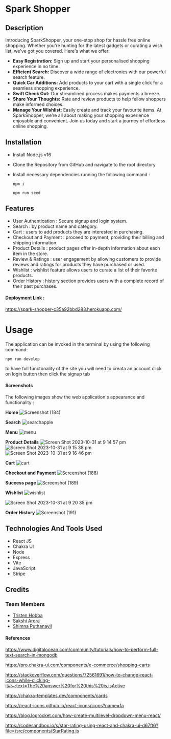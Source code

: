# Spark Shopper

## Description
Introducing SparkShopper, your one-stop shop for hassle free online shopping. Whether you're hunting for the latest gadgets or curating a wish list, we've got you covered. Here's what we offer:
* **Easy Registration:** Sign up and start your personalised shopping experience in no time.
* **Efficient Search:** Discover a wide range of electronics with our powerful search feature.
* **Quick Car Additions:** Add products to your cart with a single click for a seamless shopping experience.
* **Swift Check Out:** Our streamlined process makes payments a breeze.
* **Share Your Thoughts:** Rate and review products to help fellow shoppers make informed choices.
* **Manage Your Wishlist:** Easily create and track your favourite items.
At SparkShopper, we’re all about making  your shopping experience enjoyable and convenient. Join us today and start a journey of effortless online shopping.


## Installation

- Install Node.js v16
- Clone the Repository from GitHub and navigate to the root directory
- Install necessary dependencies running the following command :

  ```
  npm i
  ```
  ```
  npm run seed
  ```



## Features

- User Authentication : Secure signup and login system.
- Search : by product name and category.
- Cart :  users to add products they are interested in purchasing.
- Checkout and Payment :  proceed to payment, providing their billing and shipping information.
- Product Details : product pages offer in-depth information about each item in the store.
- Review & Ratings : user engagement by allowing customers to provide reviews and ratings for products they have purchased or used.
- Wishlist : wishlist feature allows users to curate a list of their favorite products.
- Order History :  history section provides users with a complete record of their past purchases.

#### Deployment Link :

https://spark-shopper-c35a92bbd283.herokuapp.com/

# Usage

The application can be invoked in the terminal by using the following command:

```
npm run develop
```
to have full functonality of the site you will need to creata an account 
click on login button then click the signup tab


#### Screenshots

The following images show the web application's appearance and functionality :

**Home**
![Screenshot (184)](https://github.com/Tristenh/spark-shopper/assets/121472192/d895e5ae-8e9d-4050-948a-dece756deed4)

**Search**
![searchapple](https://github.com/Tristenh/spark-shopper/assets/132193442/48800490-371d-400e-8573-ba484082c831)

**Menu**
![menu](https://github.com/Tristenh/spark-shopper/assets/132193442/8f0b427d-d346-43c1-a75e-31df005c862e)

**Product Details**
![Screen Shot 2023-10-31 at 9 14 57 pm](https://github.com/Tristenh/spark-shopper/assets/132061805/3b32451e-8173-4389-85ca-465c63a1241c)
![Screen Shot 2023-10-31 at 9 15 38 pm](https://github.com/Tristenh/spark-shopper/assets/132061805/618a9ed5-c5e6-4d7e-8132-07eaaa4cca27)
![Screen Shot 2023-10-31 at 9 16 46 pm](https://github.com/Tristenh/spark-shopper/assets/132061805/88c60779-3b92-4a31-a877-e917d9ce8085)



**Cart**
![cart](https://github.com/Tristenh/spark-shopper/assets/132061805/d8b4572a-f9cd-460b-a481-8f8bdcbe0ffb)


**Checkout and Payment**
![Screenshot (188)](https://github.com/Tristenh/spark-shopper/assets/121472192/a657b7d3-a564-42cb-b2de-b6a1259a8b0f)

**Success page**
![Screenshot (189)](https://github.com/Tristenh/spark-shopper/assets/121472192/41c584be-2e23-450e-85f9-43bfeb0df0a4)

**Wishlist**
![wishlist](https://github.com/Tristenh/spark-shopper/assets/132061805/c76d5025-19ad-495e-a598-b84c45b7dfb0)

![Screen Shot 2023-10-31 at 9 20 35 pm](https://github.com/Tristenh/spark-shopper/assets/132061805/cc9405be-7a59-4c97-a32b-f11eb741d2c7)

**Order History**
![Screenshot (191)](https://github.com/Tristenh/spark-shopper/assets/121472192/35434549-4c39-4b0c-bb19-d7554659fb6f)

## Technologies And Tools Used

* React JS
* Chakra UI
* Node
* Express
* Vite
* JavaScript
* Stripe

## Credits

### Team Members

- <a href="https://github.com/Tristenh">Tristen Hobba</a>
- <a href="https://github.com/sakshiarora04">Sakshi Arora</a>
- <a href="https://github.com/shimna-puthanayil">Shimna Puthanayil</a>

#### References

https://www.digitalocean.com/community/tutorials/how-to-perform-full-text-search-in-mongodb

https://pro.chakra-ui.com/components/e-commerce/shopping-carts

https://stackoverflow.com/questions/72561691/how-to-change-react-icons-while-clicking-it#:~:text=The%20answer%20for%20this%20is,isActive

https://chakra-templates.dev/components/cards

https://react-icons.github.io/react-icons/icons?name=fa

https://blog.logrocket.com/how-create-multilevel-dropdown-menu-react/

https://codesandbox.io/s/star-rating-using-react-and-chakra-ui-d67ft6?file=/src/components/StarRating.js
